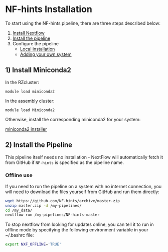 # NF-hints Installation

To start using the NF-hints pipeline, there are three steps described below:

1. [Install Nextflow](#install-nextflow)
2. [Install the pipeline](#install-the-pipeline)
3. Configure the pipeline
    * [Local installation](configuration/local.md)
    * [Adding your own system](configuration/adding_your_own.md)

## 1) Install Miniconda2

In the RZcluster: 

`module load miniconda2` 

In the assembly cluster: 

`module load Miniconda2` 

Otherwise, install the corresponding miniconda2 for your system: 

[miniconda2 installer](https://repo.continuum.io/miniconda/)

## 2) Install the Pipeline
This pipeline itself needs no installation - NextFlow will automatically fetch it from GitHub if `NF-hints` is specified as the pipeline name.

### Offline use

If you need to run the pipeline on a system with no internet connection, you will need to download the files yourself from GitHub and run them directly:

```bash
wget https://github.com/NF-hints/archive/master.zip
unzip master.zip -d /my-pipelines/
cd /my_data/
nextflow run /my-pipelines/NF-hints-master
```

To stop nextflow from looking for updates online, you can tell it to run in offline mode by specifying the following environment variable in your ~/.bashrc file:

```bash
export NXF_OFFLINE='TRUE'
``` 